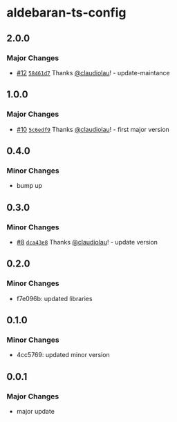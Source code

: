 # aldebaran-ts-config

## 2.0.0

### Major Changes

- [#12](https://github.com/claudiolau/turbo-aldebaran/pull/12) [`58461d7`](https://github.com/claudiolau/turbo-aldebaran/commit/58461d746aaa0375dfc01c7e501c74dde2ea3798) Thanks [@claudiolau](https://github.com/claudiolau)! - update-maintance

## 1.0.0

### Major Changes

- [#10](https://github.com/claudiolau/turbo-aldebaran/pull/10) [`5c6edf9`](https://github.com/claudiolau/turbo-aldebaran/commit/5c6edf97414bec0beeeb72d341c99ccd7475c32d) Thanks [@claudiolau](https://github.com/claudiolau)! - first major version

## 0.4.0

### Minor Changes

- bump up

## 0.3.0

### Minor Changes

- [#8](https://github.com/claudiolau/aldebaran-ui/pull/8) [`dca43e8`](https://github.com/claudiolau/aldebaran-ui/commit/dca43e88c16f9124d7c43168306542fd2b6b9e6a) Thanks [@claudiolau](https://github.com/claudiolau)! - update version

## 0.2.0

### Minor Changes

- f7e096b: updated libraries

## 0.1.0

### Minor Changes

- 4cc5769: updated minor version

## 0.0.1

### Major Changes

- major update
